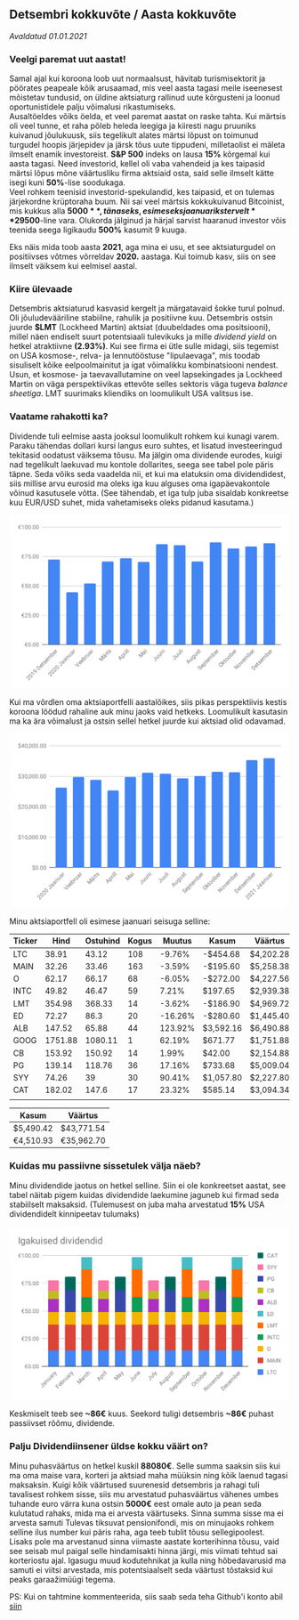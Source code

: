 ## Detsembri kokkuvõte / Aasta kokkuvõte
_Avaldatud 01.01.2021_

### Veelgi paremat uut aastat!

Samal ajal kui koroona loob uut normaalsust, hävitab turismisektorit ja pöörates peapeale kõik arusaamad, mis veel aasta tagasi 
meile iseenesest mõistetav tundusid, on üldine aktsiaturg rallinud uute kõrgusteni ja loonud oportunistidele palju võimalusi rikastumiseks.  
Ausaltöeldes võiks öelda, et veel paremat aastat on raske tahta. Kui märtsis oli veel tunne, et raha põleb heleda leegiga ja
kiiresti nagu pruuniks kuivanud jõulukuusk, siis tegelikult alates märtsi lõpust on toimunud turgudel hoopis 
järjepidev ja järsk tõus uute tippudeni, milletaolist ei mäleta ilmselt enamik investoreist. **S&P 500** indeks on lausa **15%** kõrgemal 
kui aasta tagasi. Need investorid, kellel oli vaba vahendeid
 ja kes taipasid märtsi lõpus mõne väärtusliku firma aktsiaid osta, said selle ilmselt kätte isegi kuni **50%**-lise soodukaga.   
Veel rohkem teenisid investorid-spekulandid, kes taipasid, et on tulemas järjekordne krüptoraha buum. Nii sai veel märtsis
kokkukuivanud Bitcoinist, mis kukkus alla **$5000**, tänaseks, esimeseks jaanuariks tervelt **$29500**-line vara. Olukorda jälginud
ja härjal sarvist haaranud investor võis teenida seega ligikaudu **500%** kasumit 9 kuuga.

Eks näis mida toob aasta **2021**, aga mina ei usu, et see aktsiaturgudel on positiivses võtmes võrreldav **2020.** aastaga. 
Kui toimub kasv, siis on see ilmselt väiksem kui eelmisel aastal.  


### Kiire ülevaade

Detsembris aktsiaturud kasvasid kergelt ja märgatavaid šokke turul polnud. Oli jõuludevääriline stabiilne, rahulik ja positiivne kuu.
Detsembris ostsin juurde **$LMT** (Lockheed Martin) aktsiat (duubeldades oma positsiooni), 
millel näen endiselt suurt potentsiaali tulevikuks ja mille *dividend yield* on hetkel atraktiivne **(2.93%)**. 
Kui see firma ei ütle sulle midagi, siis tegemist on USA kosmose-, relva- ja lennutööstuse "lipulaevaga", mis toodab 
sisuliselt kõike eelpoolmainitut ja igat võimalikku kombinatsiooni nendest. Usun, et kosmose- ja taevavallutamine on veel 
lapsekingades ja Lockheed Martin on väga perspektiivikas ettevõte selles sektoris väga tugeva *balance sheetiga*. 
LMT suurimaks kliendiks on loomulikult USA valitsus ise.

### Vaatame rahakotti ka?

Dividende tuli eelmise aasta jooksul loomulikult rohkem kui kunagi varem. Paraku tähendas dollari kursi langus euro suhtes,
et lisatud investeeringud tekitasid oodatust väiksema tõusu. Ma jälgin oma dividende eurodes, kuigi nad tegelikult laekuvad
mu kontole dollarites, seega see tabel pole päris täpne. Seda võiks seda vaadelda nii, et kui ma elatuksin oma dividendidest,
siis millise arvu eurosid ma oleks iga kuu alguses oma igapäevakontole võinud kasutusele võtta. (See tähendab, et iga tulp 
juba sisaldab konkreetse kuu EUR/USD suhet, mida vahetamiseks oleks pidanud kasutama.)

![Eelmisel aastal laekunud dividendid](saadud_dividendid_eur.svg?sanitize=true)


Kui ma võrdlen oma aktsiaportfelli aastalõikes, siis pikas perspektiivis kestis koroona löödud rahaline auk minu jaoks 
vaid hetkeks. Loomulikult kasutasin ma ka ära võimalust ja ostsin sellel hetkel juurde kui aktsiad olid odavamad.

![Portfoolio väärtus aastalõikes](./portfoolio.svg?sanitize=true)

Minu aktsiaportfell oli esimese jaanuari seisuga selline:

| Ticker | Hind | Ostuhind        | Kogus    | Muutus         | Kasum       | Väärtus    |
|------|--------|-----------------|----------|----------------|-------------|------------|
| LTC  | 38.91   | 43.12          | 108      | -9.76%         | -$454.68    | $4,202.28  |
| MAIN | 32.26   | 33.46          | 163      | -3.59%         | -$195.60    | $5,258.38  |
| O    | 62.17   | 66.17          | 68       | -6.05%         | -$272.00    | $4,227.56  |
| INTC | 49.82   | 46.47          | 59       | 7.21%          | $197.65     | $2,939.38  |
| LMT  | 354.98  | 368.33         | 14       | -3.62%         | -$186.90    | $4,969.72  |
| ED   | 72.27   | 86.3           | 20       | -16.26%        | -$280.60    | $1,445.40  |
| ALB  | 147.52  | 65.88          | 44       | 123.92%        | $3,592.16   | $6,490.88  |
| GOOG | 1751.88 | 1080.11        | 1        | 62.19%         | $671.77     | $1,751.88  |
| CB   | 153.92  | 150.92         | 14       | 1.99%          | $42.00      | $2,154.88  |
| PG   | 139.14  | 118.76         | 36       | 17.16%         | $733.68     | $5,009.04  |
| SYY  | 74.26   | 39             | 30       | 90.41%         | $1,057.80   | $2,227.80  |
| CAT  | 182.02  | 147.6          | 17       | 23.32%         | $585.14     | $3,094.34  | 
|      |         |                |          |                |             |            | 

| Kasum | Väärtus |
| ----- | ------- |
| $5,490.42   | $43,771.54 |
| €4,510.93   | €35,962.70 |


### Kuidas mu passiivne sissetulek välja näeb?

Minu dividendide jaotus on hetkel selline. Siin ei ole konkreetset aastat, see tabel näitab pigem kuidas dividendide 
laekumine jaguneb kui firmad seda stabiilselt maksaksid. (Tulemusest on juba maha arvestatud **15%** USA dividendidelt kinnipeetav tulumaks)

![Laekuvad dividendid kuus](./dividendid.svg?sanitize=true)

Keskmiselt teeb see **~86€** kuus. Seekord tuligi detsembris **~86€** puhast passiivset rõõmu, dividende.

### Palju Dividendiinsener üldse kokku väärt on?

Minu puhasväärtus on hetkel kuskil **88080€**. Selle summa saaksin siis kui ma oma maise vara, korteri ja aktsiad maha 
müüksin ning kõik laenud tagasi maksaksin. Kuigi kõik väärtused suurenesid detsembris ja rahagi tuli tavalisest rohkem sisse,
siis mu arvestatud puhasväärtus vähenes umbes tuhande euro värra kuna ostsin **5000€** eest omale auto ja pean seda 
kulutatud rahaks, mida ma ei arvesta väärtuseks. Sinna summa sisse ma ei arvesta samuti Tulevas tiksuvat pensionifondi,
mis on minujaoks rohkem selline ilus number kui päris raha, aga teeb tublit tõusu sellegipoolest. Lisaks pole ma 
arvestanud sinna viimaste aastate korterihinna tõusu, vaid see seisab mul paigal selle hindamisakti hinna järgi, 
mis viimati tehtud sai korteriostu ajal. Igasugu muud kodutehnikat ja kulla ning hõbedavarusid ma samuti ei viitsi arvestada, 
mis potentsiaalselt seda väärtust tõstaksid kui peaks garaažimüügi tegema. 

PS: Kui on tahtmine kommenteerida, siis saab seda teha Github'i konto abil [siin](https://github.com/dividendiinsener/blog/issues/17)
